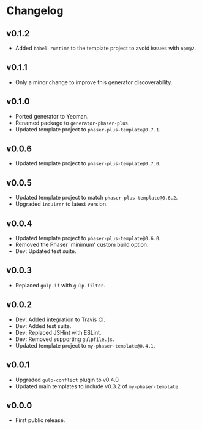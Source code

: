 Changelog
=========

## v0.1.2
-  Added `babel-runtime` to the template project to avoid issues with `npm@2`.

## v0.1.1
-  Only a minor change to improve this generator discoverability.

## v0.1.0
-  Ported generator to Yeoman.
-  Renamed package to `generator-phaser-plus`.
-  Updated template project to `phaser-plus-template@0.7.1`.

## v0.0.6
-  Updated template project to `phaser-plus-template@0.7.0`.

## v0.0.5
-  Updated template project to match `phaser-plus-template@0.6.2`.
-  Upgraded `inquirer` to latest version.

## v0.0.4
-  Updated template project to `phaser-plus-template@0.6.0`.
-  Removed the Phaser 'minimum' custom build option.
-  Dev: Updated test suite.

## v0.0.3
-  Replaced `gulp-if` with `gulp-filter`.

## v0.0.2
-  Dev: Added integration to Travis CI.
-  Dev: Added test suite.
-  Dev: Replaced JSHint with ESLint.
-  Dev: Removed supporting `gulpfile.js`.
-  Updated template project to `my-phaser-template@0.4.1`.

## v0.0.1
-  Upgraded `gulp-conflict` plugin to v0.4.0
-  Updated main templates to include v0.3.2 of `my-phaser-template`

## v0.0.0
-  First public release.
